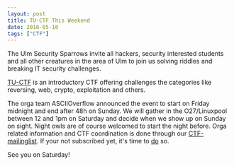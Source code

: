 ```yaml
---
layout: post
title: TU-CTF This Weekend
date: 2016-05-10
tags: ["CTF"]
---
```


The Ulm Security Sparrows invite all hackers, security interested students and all other creatures in the area of Ulm to join us solving riddles and breaking IT security challenges.

[TU-CTF](http://ctf.asciioverflow.com/) is an introductory CTF offering challenges the categories like reversing, web, crypto, exploitation and others.

The orga team ASCIIOverflow announced the event to start on Friday midnight and end after 48h on Sunday. We will gather in the O27/Linuxpool between 12 and 1pm on Saturday and decide when we show up on Sunday on sight. Night owls are of course welcomed to start the night before. Orga related information and CTF coordination is done through our [CTF-mailinglist](https://imap.uni-ulm.de/lists/subscribe/ctf). If your not subscribed yet, it's time to [do](https://imap.uni-ulm.de/lists/subscribe/ctf) so.

See you on Saturday!